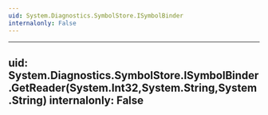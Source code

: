 ```yaml
---
uid: System.Diagnostics.SymbolStore.ISymbolBinder
internalonly: False
---
```


---
uid: System.Diagnostics.SymbolStore.ISymbolBinder.GetReader(System.Int32,System.String,System.String)
internalonly: False
---
